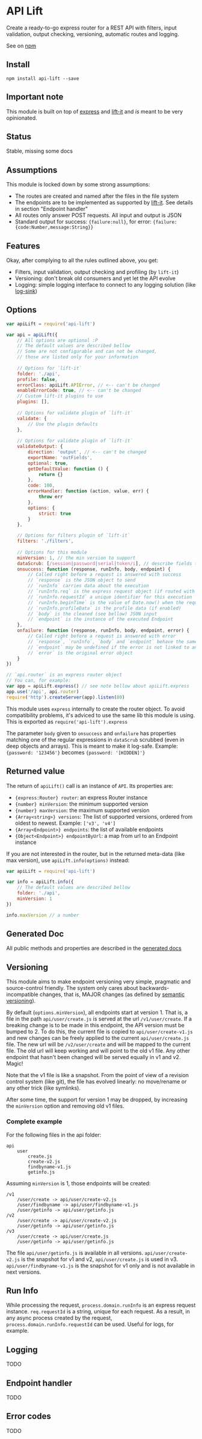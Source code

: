 # API Lift

Create a ready-to-go express router for a REST API with filters, input validation, output checking, versioning, automatic routes and logging.

See on [npm](https://www.npmjs.com/package/api-lift)

## Install
`npm install api-lift --save`

## Important note
This module is built on top of [express](https://www.npmjs.com/package/express) and [lift-it](https://www.npmjs.com/package/lift-it) and *is* meant to be very opinionated.

## Status
Stable, missing some docs

## Assumptions
This module is locked down by some strong assumptions:

* The routes are created and named after the files in the file system
* The endpoints are to be implemented as supported by [lift-it](https://www.npmjs.com/package/lift-it). See details in section "Endpoint handler"
* All routes only answer POST requests. All input and output is JSON
* Standard output for success: `{failure:null}`, for error: `{failure:{code:Number,message:String}}`

## Features
Okay, after complying to all the rules outlined above, you get:

* Filters, input validation, output checking and profiling (by `lift-it`)
* Versioning: don't break old consumers and yet let the API evolve
* Logging: simple logging interface to connect to any logging solution (like [log-sink](https://www.npmjs.com/package/log-sink))

## Options
```js
var apiLift = require('api-lift')

var api = apiLift({
	// All options are optional :P
	// The default values are described bellow
	// Some are not configurable and can not be changed,
	// those are listed only for your information
	
	// Options for `lift-it`
	folder: './api',
	profile: false,
	errorClass: apiLift.APIError, // <-- can't be changed
	enableErrorCode: true, // <-- can't be changed
	// Custom lift-it plugins to use
	plugins: [],
	
	// Options for validate plugin of `lift-it`
	validate: {
		// Use the plugin defaults
	},
	
	// Options for validate plugin of `lift-it`
	validateOutput: {
		direction: 'output', // <-- can't be changed
		exportName: 'outFields',
		optional: true,
		getDefaultValue: function () {
			return {}
		},
		code: 100,
		errorHandler: function (action, value, err) {
			throw err
		},
		options: {
			strict: true
		}
	},

	// Options for filters plugin of `lift-it`
	filters: './filters',
	
	// Options for this module
	minVersion: 1, // the min version to support
	dataScrub: [/session|password|serial|token/i], // describe fields to hide in the body
	onsuccess: function (response, runInfo, body, endpoint) {
		// Called right before a request is answered with success
		// `response` is the JSON object to send
		// `runInfo` carries data about the execution
		// `runInfo.req` is the express request object (if routed with express)
		// `runInfo.requestId` a unique identifier for this execution
		// `runInfo.beginTime` is the value of Date.now() when the request was received
		// `runInfo.profileData` is the profile data (if enabled)
		// `body` is the cleaned (see bellow) JSON input
		// `endpoint` is the instance of the executed Endpoint
	},
	onfailure: function (response, runInfo, body, endpoint, error) {
		// Called right before a request is answered with error
		// `response`, `runInfo`, `body` and `endpoint` behave the same as onsuccess
		// `endpoint` may be undefined if the error is not linked to any
		// `error` is the original error object
	}
})

// `api.router` is an express router object
// You can, for example:
var app = apiLift.express() // see note bellow about apiLift.express
app.use('/api', api.router)
require('http').createServer(app).listen(80)
```

This module uses `express` internally to create the router object. To avoid compatibility problems, it's adviced to use the same lib this module is using. This is exported as `require('api-lift').express`

The parameter `body` given to `onsuccess` and `onfailure` has properties matching one of the regular expressions in `dataScrub` scrubbed (even in deep objects and arrays). This is meant to make it log-safe. Example: `{password: '123456'}` becomes `{password: '[HIDDEN]'}`

## Returned value
The return of `apiLift()` call is an instance of `API`. Its properties are:

* `{express:Router} router`: an express Router instance
* `{number} minVersion`: the minimum supported version
* `{number} maxVersion`: the maximum supported version
* `{Array<string>} versions`: The list of supported versions, ordered from oldest to newest. Example: `['v3', 'v4']`
* `{Array<Endpoint>} endpoints`: the list of available endpoints
* `{Object<Endpoint>} endpointByUrl`: a map from url to an Endpoint instance

If you are not interested in the router, but in the returned meta-data (like max version), use `apiLift.info(options)` instead:

```js
var apiLift = require('api-lift')

var info = apiLift.info({
	// The default values are described bellow
	folder: './api',
	minVersion: 1
})

info.maxVersion // a number
```

## Generated Doc
All public methods and properties are described in the [generated docs](http://clubedaentrega.github.io/api-lift/docs)

## Versioning
This module aims to make endpoint versioning very simple, pragmatic and source-control friendly. The system only cares about backwards-incompatible changes, that is, MAJOR changes (as defined by [semantic versioning](http://semver.org/)).

By default (`options.minVersion`), all endpoints start at version 1. That is, a file in the path `api/user/create.js` is served at the url `/v1/user/create`. If a breaking change is to be made in this endpoint, the API version must be bumped to 2. To do this, the current file is copied to `api/user/create-v1.js` and new changes can be freely applied to the current `api/user/create.js` file. The new url will be `/v2/user/create` and will be mapped to the current file. The old url will keep working and will point to the old v1 file. Any other endpoint that hasn't been changed will be served equally in v1 and v2. Magic!

Note that the v1 file is like a snapshot. From the point of view of a revision control system (like git), the file has evolved linearly: no move/rename or any other trick (like symlinks).

After some time, the support for version 1 may be dropped, by increasing the `minVersion` option and removing old v1 files.

### Complete example
For the following files in the api folder:
```
api
	user
		create.js
		create-v2.js
		findbyname-v1.js
		getinfo.js
```

Assuming `minVersion` is 1, those endpoints will be created:
```
/v1
	/user/create -> api/user/create-v2.js
	/user/findbyname -> api/user/findbyname-v1.js
	/user/getinfo -> api/user/getinfo.js
/v2
	/user/create -> api/user/create-v2.js
	/user/getinfo -> api/user/getinfo.js
/v3
	/user/create -> api/user/create.js
	/user/getinfo -> api/user/getinfo.js
```

The file `api/user/getinfo.js` is available in all versions. `api/user/create-v2.js` is the snapshot for v1 and v2, `api/user/create.js` is used in v3. `api/user/findbyname-v1.js` is the snapshot for v1 only and is not available in next versions.

## Run Info
While processing the request, `process.domain.runInfo` is an express request instance. `req.requestId` is a string, unique for each request. As a result, in any async process created by the request, `process.domain.runInfo.requestId` can be used. Useful for logs, for example.

## Logging
TODO

## Endpoint handler
TODO

## Error codes
TODO
